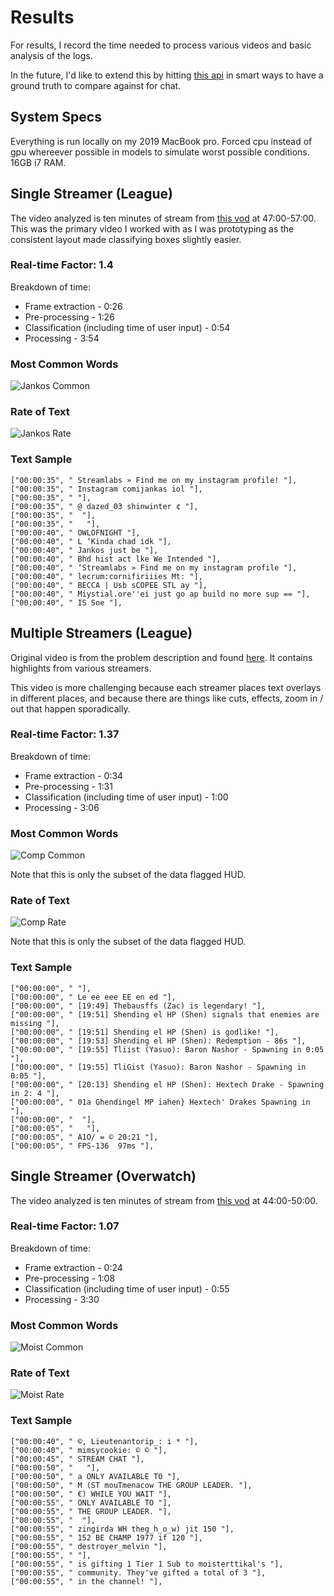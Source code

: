 # Results

For results, I record the time needed to process various videos and basic analysis of the logs.

In the future, I'd like to extend this by hitting [this api](https://discuss.dev.twitch.tv/t/getting-chat-replay-transcript/5295) in smart ways to have a ground truth to compare against for chat.

## System Specs

Everything is run locally on my 2019 MacBook pro. Forced cpu instead of gpu whereever possible in models to simulate worst possible conditions. 16GB i7 RAM.

## Single Streamer (League)

The video analyzed is ten minutes of stream from [this vod](https://www.twitch.tv/videos/1826440893) at 47:00-57:00. This was the primary video I worked with as I was prototyping as the consistent layout made classifying boxes slightly easier.

### Real-time Factor: 1.4

Breakdown of time:

- Frame extraction - 0:26
- Pre-processing - 1:26
- Classification (including time of user input) - 0:54
- Processing - 3:54

### Most Common Words

![Jankos Common](images/results_jankos_common.png)

### Rate of Text

![Jankos Rate](images/results_jankos_rate.png)

### Text Sample

```
["00:00:35", " Streamlabs » Find me on my instagram profile! "],
["00:00:35", " Instagram comijankas iol "],
["00:00:35", " "],
["00:00:35", " @ dazed_03 shinwinter ¢ "],
["00:00:35", "  "],
["00:00:35", "   "],
["00:00:40", " OWLOFNIGHT "],
["00:00:40", " L ‘Kinda chad idk "],
["00:00:40", " Jankos just be "],
["00:00:40", " Bhd hist act lke We Intended "],
["00:00:40", " ‘Streamlabs » Find me on my instagram profile "],
["00:00:40", " lecrum:cornifiriiies Mt: "],
["00:00:40", " BECCA | Usb sCOPEE STL ay "],
["00:00:40", " Miystial.ore''ei just go ap build no more sup == "],
["00:00:40", " IS Soe "],
```

## Multiple Streamers (League)

Original video is from the problem description and found [here](https://drive.google.com/file/d/15tKqF_WVR29BIZe02tptqJbY0dVcU5Yr/view?usp=drive_link). It contains highlights from various streamers.

This video is more challenging because each streamer places text overlays in different places, and because there are things like cuts, effects, zoom in / out that happen sporadically.

### Real-time Factor: 1.37

Breakdown of time:

- Frame extraction - 0:34
- Pre-processing - 1:31
- Classification (including time of user input) - 1:00
- Processing - 3:06

### Most Common Words

![Comp Common](images/results_comp_common.png)

Note that this is only the subset of the data flagged HUD.

### Rate of Text

![Comp Rate](images/results_comp_rate.png)

Note that this is only the subset of the data flagged HUD.

### Text Sample

```
["00:00:00", " "],
["00:00:00", " Le ee eee EE en ed "],
["00:00:00", " [19:49] Thebausffs (Zac) is legendary! "],
["00:00:00", " [19:51] Shending el HP (Shen) signals that enemies are missing "],
["00:00:00", " [19:51] Shending el HP (Shen) is godlike! "],
["00:00:00", " [19:53] Shending el HP (Shen): Redemption - 86s "],
["00:00:00", " [19:55] Tliist (Yasuo): Baron Nashor - Spawning in 0:05 "],
["00:00:00", " [19:55] TliGist (Yasuo): Baron Nashor - Spawning in 0:05 "],
["00:00:00", " [20:13] Shending el HP (Shen): Hextech Drake - Spawning in 2: 4 "],
["00:00:00", " 01a Ghendingel MP iahen} Hextech' Drakes Spawning in "],
["00:00:00", "  "],
["00:00:05", "   "],
["00:00:05", " A1O/ = © 20:21 "],
["00:00:05", " FPS-136  97ms "],
```

## Single Streamer (Overwatch)

The video analyzed is ten minutes of stream from [this vod](https://www.youtube.com/watch?v=r5oZTX09u0o) at 44:00-50:00.

### Real-time Factor: 1.07

Breakdown of time:

- Frame extraction - 0:24
- Pre-processing - 1:08
- Classification (including time of user input) - 0:55
- Processing - 3:30

### Most Common Words

![Moist Common](images/results_moist_common.png)

### Rate of Text

![Moist Rate](images/results_moist_rate.png)

### Text Sample

```
["00:00:40", " ©, Lieutenantorip_: i * "],
["00:00:40", " mimsycookie: © © "],
["00:00:45", " STREAM CHAT "],
["00:00:50", "   "],
["00:00:50", " a ONLY AVAILABLE TO "],
["00:00:50", " M (ST mouTmenacow THE GROUP LEADER. "],
["00:00:50", " €) WHILE YOU WAIT "],
["00:00:55", " ONLY AVAILABLE TO "],
["00:00:55", " THE GROUP LEADER. "],
["00:00:55", "  "],
["00:00:55", " zingirda WH theg_h_o_w) jit 150 "],
["00:00:55", " 152 BE CHAMP 1977 if 120 "],
["00:00:55", " destroyer_melvin "],
["00:00:55", " "],
["00:00:55", " is gifting 1 Tier 1 Sub to moisterttikal's "],
["00:00:55", " community. They've gifted a total of 3 "],
["00:00:55", " in the channel! "],
```
